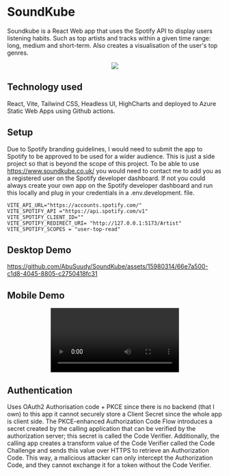 # SoundKube

Soundkube is a React Web app that uses the Spotify API to display users listening habits. Such as top artists and tracks within a given time range: long, medium and short-term. Also creates a visualisation of the user's top genres. 

<p align="center">
 <img src="https://github.com/AbuSuudy/SoundKube/assets/15980314/d199f513-a130-4e0c-b7f6-9ca091ea332c"/>
</p>

## Technology used 
React, Vite, Tailwind CSS, Headless UI, HighCharts and deployed to Azure Static Web Apps using Github actions. 

## Setup 
Due to Spotify branding guidelines, I would need to submit the app to Spotify to be approved to be used for a wider audience. This is just a side project so that is beyond the scope of this project. To be able to use https://www.soundkube.co.uk/  you would need to contact me to add you as a registered user on the Spotify developer dashboard. If not you could always create your own app on the Spotify developer dashboard and run this locally and plug in your credentials in a .env.development. file.

```comment
VITE_API_URL="https://accounts.spotify.com/"
VITE_SPOTIFY_API ="https://api.spotify.com/v1"
VITE_SPOTIFY_CLIENT_ID=""
VITE_SPOTIFY_REDIRECT_URI= "http://127.0.0.1:5173/Artist"
VITE_SPOTIFY_SCOPES = "user-top-read"
```

## Desktop Demo 

https://github.com/AbuSuudy/SoundKube/assets/15980314/66e7a500-c1d8-4045-8805-c2750418fc31

## Mobile Demo

<div align="center">
  <video  src="https://github.com/AbuSuudy/SoundKube/assets/15980314/68c662fd-6b2a-44bf-a2b6-f962ec1ab123" />
</div>
   
## Authentication 
Uses OAuth2 Authorisation code + PKCE since there is no backend (that I own) to this app it cannot securely store a Client Secret since the whole app is client side. The PKCE-enhanced Authorization Code Flow introduces a secret created by the calling application that can be verified by the authorization server; this secret is called the Code Verifier. Additionally, the calling app creates a transform value of the Code Verifier called the Code Challenge and sends this value over HTTPS to retrieve an Authorization Code. This way, a malicious attacker can only intercept the Authorization Code, and they cannot exchange it for a token without the Code Verifier.


